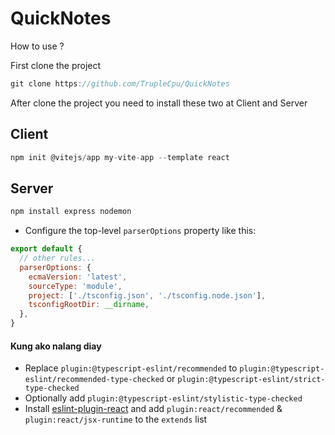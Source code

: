 # QuickNotes

How to use ?

First clone the project
```js
git clone https://github.com/TrupleCpu/QuickNotes
```
After clone the project you need to install these two at Client and Server

## Client
```js
npm init @vitejs/app my-vite-app --template react
```

## Server

```js
npm install express nodemon
```
- Configure the top-level `parserOptions` property like this:

```js
export default {
  // other rules...
  parserOptions: {
    ecmaVersion: 'latest',
    sourceType: 'module',
    project: ['./tsconfig.json', './tsconfig.node.json'],
    tsconfigRootDir: __dirname,
  },
}
```

#### Kung ako nalang diay

- Replace `plugin:@typescript-eslint/recommended` to `plugin:@typescript-eslint/recommended-type-checked` or `plugin:@typescript-eslint/strict-type-checked`
- Optionally add `plugin:@typescript-eslint/stylistic-type-checked`
- Install [eslint-plugin-react](https://github.com/jsx-eslint/eslint-plugin-react) and add `plugin:react/recommended` & `plugin:react/jsx-runtime` to the `extends` list
